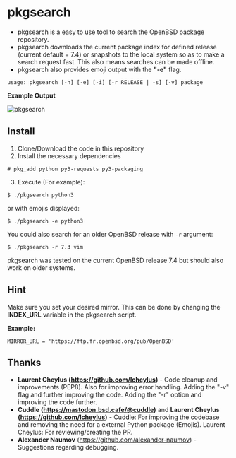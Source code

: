 # pkgsearch

- pkgsearch is a easy to use tool to search the OpenBSD package repository.
- pkgsearch downloads the current package index for defined release (current default = 7.4) or snapshots to the local system so as to make a search request fast. This also means searches can be made offline.
- pkgsearch also provides emoji output with the **"-e"** flag.

```
usage: pkgsearch [-h] [-e] [-i] [-r RELEASE | -s] [-v] package
```
**Example Output**

![pkgsearch](https://user-images.githubusercontent.com/37046652/200329416-7aedd520-88ae-4a48-a46f-d59801da7be5.png)

## Install

1. Clone/Download the code in this repository
2. Install the necessary dependencies
```
# pkg_add python py3-requests py3-packaging
```
3. Execute (For example):
```
$ ./pkgsearch python3
```
or with emojis displayed:
```
$ ./pkgsearch -e python3
```

You could also search for an older OpenBSD release with `-r` argument:
```
$ ./pkgsearch -r 7.3 vim
```

pkgsearch was tested on the current OpenBSD release 7.4 but should also work on older systems.

## Hint
Make sure you set your desired mirror. This can be done by changing the **INDEX_URL** variable in the pkgsearch script.

**Example:**
```
MIRROR_URL = 'https://ftp.fr.openbsd.org/pub/OpenBSD'
```
## Thanks
- **Laurent Cheylus (https://github.com/lcheylus)** - Code cleanup and improvements (PEP8). Also for improving error handling. Adding the "-v" flag and further improving the code. Adding the "-r" option and improving the code further.
- **Cuddle (https://mastodon.bsd.cafe/@cuddle)** and **Laurent Cheylus (https://github.com/lcheylus)** - Cuddle: For improving the codebase and removing the need for a external Python package (Emojis). Laurent Cheylus: For reviewing/creating the PR.
- **Alexander Naumov** (https://github.com/alexander-naumov) - Suggestions regarding debugging.
